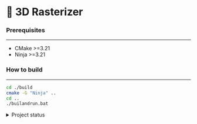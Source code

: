 # 🐪 **3D Rasterizer**

### **Prerequisites**
---
* CMake >=3.21
* Ninja >=3.21

### **How to build**
---

```sh
cd ./build
cmake -G "Ninja" ..
cd ..
./builandrun.bat
```


<details><summary> Project status</summary>

####  DONE
* ✅ 3D Mesh imports from files (.3d custom extension)
* ✅ Logger
* ✅ Logger

####  IN PROGRESS
* ❔ Engine Event system

####  TODO
* ❌ Scene rendering
* ❌ Scene management
* ❌ Camera functionality
* ❌ Vector math & Matrix math
* ❌ Mesh transformations
* ❌ Quaternion support

</details>